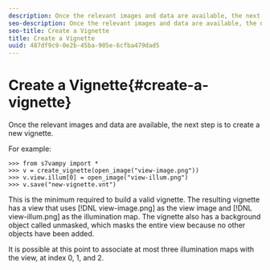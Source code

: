 ```yaml
---
description: Once the relevant images and data are available, the next step is to create a new vignette.
seo-description: Once the relevant images and data are available, the next step is to create a new vignette.
seo-title: Create a Vignette
title: Create a Vignette
uuid: 487df9c9-0e2b-45ba-905e-6cfba479dad5
---
```


# Create a Vignette{#create-a-vignette}

Once the relevant images and data are available, the next step is to create a new vignette.

For example:

```
>>> from s7vampy import *
>>> v = create_vignette(open_image("view-image.png"))
>>> v.view.illum[0] = open_image("view-illum.png")
>>> v.save("new-vignette.vnt")
```

This is the minimum required to build a valid vignette. The resulting vignette has a view that uses [!DNL view-image.png] as the view image and [!DNL view-illum.png] as the illumination map. The vignette also has a background object called unmasked, which masks the entire view because no other objects have been added.

It is possible at this point to associate at most three illumination maps with the view, at index 0, 1, and 2. 
